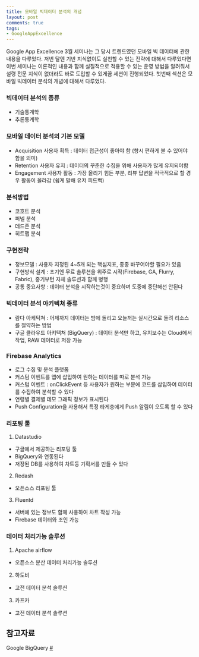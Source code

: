 ```yaml
---
title: 모바일 빅데이터 분석의 개념
layout: post
comments: true
tags:
- GoogleAppExcellence
---
```

Google App Excellence 3월 세미나는 그 당시 트렌드였던 모바일 빅 데이터에 관한 내용을 다루었다. 저번 달엔 기반 지식없이도 실천할 수 있는 전략에 대해서 다루었다면 이번 세미나는 이론적인 내용과 함께 실질적으로 적용할 수 있는 운영 방법을 알려줘서 설령 전문 지식이 없더라도 바로 도입할 수 있게끔 세션이 진행되었다. 첫번째 섹션은 모바일 빅데이터 분석의 개념에 대해서 다루었다.

### 빅데이터 분석의 종류
- 기술통계학
- 추론통계학

### 모바일 데이터 분석의 기본 모델
- Acquisition 사용자 획득 : 데이터 접근성이 좋아야 함 (항시 편하게 볼 수 있어야 함을 의미)
- Retention 사용자 유지 : 데이터의 꾸준한 수집을 위해 사용자가 많게 유지되야함
- Engagement 사용자 활동 : 가장 올리기 힘든 부분, 리뷰 답변을 적극적으로 할 경우 활동이 올라감 (쉽게 말해 유저 피드백)

### 분석방법
- 코호트 분석
- 퍼넬 분석
- 데드존 분석
- 히트맵 분석

### 구현전략
- 정보모델 : 사용자 지정된 4~5개 되는 핵심지표, 종종 바꾸어야할 필요가 있음
- 구현방식 설계 : 초기엔 무료 솔루션을 위주로 시작(Firebase, GA, Flurry, Fabric), 중기부턴 자체 솔루션과 함께 병행
- 공통 중요사항 : 데이터 분석을 시작하는것이 중요하며 도중에 중단해선 안된다

### 빅데이터 분석 아키텍쳐 종류
- 람다 아케틱쳐 : 어제까지 데이터는 밤에 돌리고 오늘꺼는 실시간으로 돌려 리소스를 절약하는 방법
- 구글 클라우드 아키텍쳐 (BigQuery) : 데이터 분석만 하고, 유지보수는 Cloud에서 작업, RAW 데이터로 저장 가능

### Firebase Analytics
- 로그 수집 및 분석 플랫폼
- 커스텀 이벤트를 앱에 삽입하여 원하는 데이터를 따로 분석 가능
- 커스텀 이벤트 : onClickEvent 등 사용자가 원하는 부분에 코드를 삽입하여 데이터를 수집하여 분석할 수 있다
- 연령별 결제별 데모 그래픽 정보가 표시된다
- Push Configuration을 사용해서 특정 타게층에게 Push 알림이 오도록 할 수 있다

### 리포팅 툴
1. Datastudio
- 구글에서 제공하는 리포팅 툴
- BigQuery와 연동된다
- 저장된 DB를 사용하여 차트등 기획서를 만들 수 있다
2. Redash
- 오픈소스 리포팅 툴
3. Fluentd
- 서버에 있는 정보도 함께 사용하여 차트 작성 가능
- Firebase 데이터와 조인 가능

### 데이터 처리가능 솔루션
1. Apache airflow
- 오픈소스 분산 데이터 처리가능 솔루션
2. 하도비
- 고전 데이터 분석 솔루션
3. 카프카
- 고전 데이터 분석 솔루션

## 참고자료
Google BigQuery [#](https://developers.google.com/bigquery/?hl=ko)<br>
